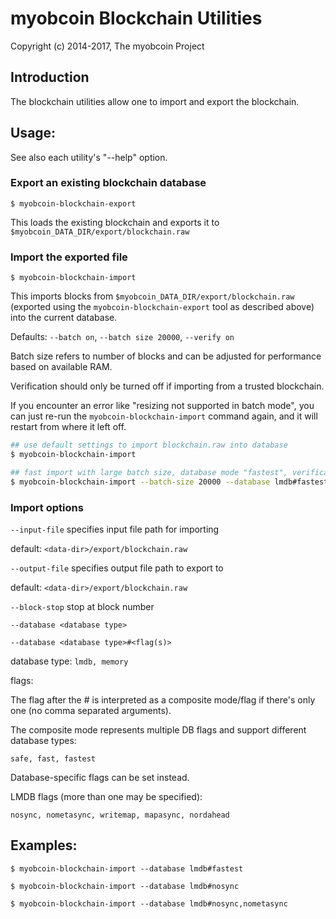 # myobcoin Blockchain Utilities

Copyright (c) 2014-2017, The myobcoin Project

## Introduction

The blockchain utilities allow one to import and export the blockchain.

## Usage:

See also each utility's "--help" option.

### Export an existing blockchain database

`$ myobcoin-blockchain-export`

This loads the existing blockchain and exports it to `$myobcoin_DATA_DIR/export/blockchain.raw`

### Import the exported file

`$ myobcoin-blockchain-import`

This imports blocks from `$myobcoin_DATA_DIR/export/blockchain.raw` (exported using the
`myobcoin-blockchain-export` tool as described above) into the current database.

Defaults: `--batch on`, `--batch size 20000`, `--verify on`

Batch size refers to number of blocks and can be adjusted for performance based on available RAM.

Verification should only be turned off if importing from a trusted blockchain.

If you encounter an error like "resizing not supported in batch mode", you can just re-run
the `myobcoin-blockchain-import` command again, and it will restart from where it left off.

```bash
## use default settings to import blockchain.raw into database
$ myobcoin-blockchain-import

## fast import with large batch size, database mode "fastest", verification off
$ myobcoin-blockchain-import --batch-size 20000 --database lmdb#fastest --verify off

```

### Import options

`--input-file`
specifies input file path for importing

default: `<data-dir>/export/blockchain.raw`

`--output-file`
specifies output file path to export to

default: `<data-dir>/export/blockchain.raw`

`--block-stop`
stop at block number

`--database <database type>`

`--database <database type>#<flag(s)>`

database type: `lmdb, memory`

flags:

The flag after the # is interpreted as a composite mode/flag if there's only
one (no comma separated arguments).

The composite mode represents multiple DB flags and support different database types:

`safe, fast, fastest`

Database-specific flags can be set instead.

LMDB flags (more than one may be specified):

`nosync, nometasync, writemap, mapasync, nordahead`

## Examples:

```
$ myobcoin-blockchain-import --database lmdb#fastest

$ myobcoin-blockchain-import --database lmdb#nosync

$ myobcoin-blockchain-import --database lmdb#nosync,nometasync
```
